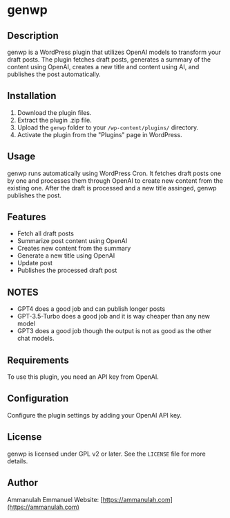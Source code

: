 # genwp

## Description

genwp is a WordPress plugin that utilizes OpenAI models to transform your draft posts. The plugin fetches draft posts, generates a summary of the content using OpenAI, creates a new title and content using AI, and publishes the post automatically.

## Installation

1. Download the plugin files.
2. Extract the plugin .zip file.
3. Upload the `genwp` folder to your `/wp-content/plugins/` directory.
4. Activate the plugin from the "Plugins" page in WordPress.

## Usage

genwp runs automatically using WordPress Cron. It fetches draft posts one by one and processes them through OpenAI to create new content from the existing one. After the draft is processed and a new title assinged, genwp publishes the post.

## Features

* Fetch all draft posts
* Summarize post content using OpenAI
* Creates new content from the summary
* Generate a new title using OpenAI
* Update post
* Publishes the processed draft post

## NOTES
* GPT4 does a good job and can publish longer posts
* GPT-3.5-Turbo does a good job and it is way cheaper than any new model
* GPT3 does a good job though the output is not as good as the other chat models.

## Requirements

To use this plugin, you need an API key from OpenAI.

## Configuration

Configure the plugin settings by adding your OpenAI API key.

## License

genwp is licensed under GPL v2 or later. See the `LICENSE` file for more details.

## Author

Ammanulah Emmanuel
Website: [https://ammanulah.com](https://ammanulah.com)

